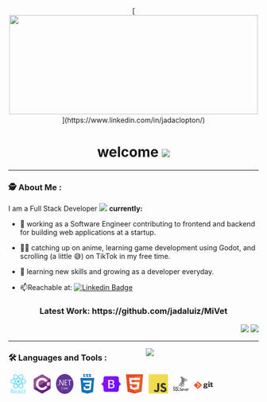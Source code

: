

<!--
**jadaluiz/jadaluiz** is a ✨ _special_ ✨ repository because its `README.md` (this file) appears on your GitHub profile. -->

<div align="center">
  [<img src="https://media.giphy.com/media/1GEATImIxEXVR79Dhk/giphy.gif" width="500" height="200"/>](https://www.linkedin.com/in/jadaclopton/)
  <h1>
  welcome
  <img src="https://media.giphy.com/media/hvRJCLFzcasrR4ia7z/giphy.gif" width="30px"/>
</h1>
</div>




---
### :detective: About Me :
I am a Full Stack Developer <img src="https://media.giphy.com/media/WUlplcMpOCEmTGBtBW/giphy.gif" width="30"> <b>currently:</b> 


 - :telescope: working as a Software Engineer contributing to frontend and backend for building web applications at a startup.

 - :woman_technologist: catching up on anime, learning game development using Godot, and scrolling (a little :sweat_smile:) on TikTok in my free time. 
 
 
 - :seedling:  learning new skills and growing as a developer everyday.
 
 
 - :mailbox:Reachable at: [![Linkedin Badge](https://img.shields.io/badge/-LinkedIn-blue?style=flat&logo=Linkedin&logoColor=white)](https://www.linkedin.com/in/jadaclopton/)
<div align="center" >
  <h3>Latest Work: https://github.com/jadaluiz/MiVet</h3>
</div>
<div align="right" >
  <img src="https://media.giphy.com/media/KcMpL8GebR6ygaSRwx/giphy.gif" width="15%" /> <img src="https://media.giphy.com/media/FvTiU4YpDE4fs5NulS/giphy.gif" width="15%" />
</div>


---

<img width="45%" align="right" src="https://github-readme-stats.vercel.app/api/top-langs/?username=jadaluiz&layout=compact&theme=transparent" />

### :hammer_and_wrench: Languages and Tools :


  <img src="https://github.com/devicons/devicon/blob/master/icons/react/react-original-wordmark.svg" title="React" alt="React" width="40" height="40"/>&nbsp;
    <img src="https://github.com/devicons/devicon/blob/master/icons/csharp/csharp-original.svg" title="Csharp" alt="Csharp" width="40" height="40"/>&nbsp;
     <img src="https://github.com/devicons/devicon/blob/master/icons/dotnetcore/dotnetcore-original.svg" title="DotNet"  alt="DotNet" width="35" height="40"/>&nbsp;
  <img src="https://github.com/devicons/devicon/blob/master/icons/css3/css3-plain-wordmark.svg"  title="CSS3" alt="CSS" width="40" height="40"/>&nbsp;
  <img src="https://github.com/devicons/devicon/blob/master/icons/bootstrap/bootstrap-original.svg"  title="Bootstrap" alt="Bootstrap" width="40" height="40"/>&nbsp;
  <img src="https://github.com/devicons/devicon/blob/master/icons/html5/html5-original.svg" title="HTML5" alt="HTML" width="40" height="40"/>&nbsp;
  <img src="https://github.com/devicons/devicon/blob/master/icons/javascript/javascript-original.svg" title="JavaScript" alt="JavaScript" width="40" height="40"/>&nbsp;
  <img src="https://github.com/devicons/devicon/blob/master/icons/microsoftsqlserver/microsoftsqlserver-plain-wordmark.svg" title="MsSQL"  alt="MsSQL" width="35" height="40"/>&nbsp;
  <img src="https://github.com/devicons/devicon/blob/master/icons/git/git-original-wordmark.svg" title="Git" alt="Git" width="40" height="35"/>


